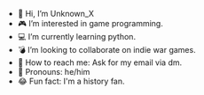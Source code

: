 - 👋 Hi, I’m Unknown_X
- 🎮 I’m interested in game programming.
- 💻 I’m currently learning python.
- 💣 I’m looking to collaborate on indie war games.
- 📧 How to reach me: Ask for my email via dm.
- 👨 Pronouns: he/him
- 😂 Fun fact: I'm a history fan.

<!---
Testttt98/Testttt98 is a ✨ special ✨ repository because its `README.md` (this file) appears on your GitHub profile.
You can click the Preview link to take a look at your changes.
--->
